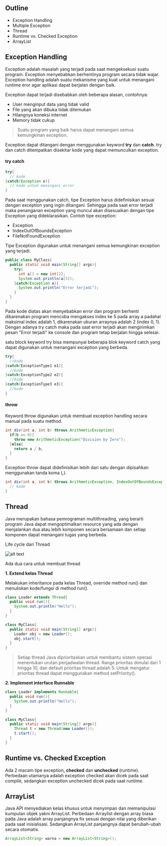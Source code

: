 ## Outline
- Exception Handling
- Multiple Exception
- Thread
- Runtime vs. Checked Exception
- ArrayList

## Exception Handling

Exception adalah masalah yang terjadi pada saat mengeksekusi suatu program. Exception menyebabkan berhentinya program secara tidak wajar.
Exception handling adalah suatu mekanisme yang kuat untuk menangani runtime eror agar aplikasi dapat berjalan dengan baik.

Exception dapat terjadi disebabkan oleh beberapa alasan, contohnya:
- User menginput data yang tidak valid
- File yang akan dibuka tidak ditemukan
- Hilangnya koneksi internet
- Memory tidak cukup

> Suatu program yang baik harus dapat menangani semua kemungkinan exception.

Exception dapat ditangani dengan menggunakan keyword __try__ dan __catch__. try dan catch ditempatkan disekitar kode yang dapat memunculkan exception.

#### try catch

``` java
try{
  // kode
}catch(Exception e){
  // kode untuk menangani error
}
```

Pada saat menggunakan catch, tipe Exception harus didefinisikan sesuai dengan exception yang ingin ditangani. Sehingga pada saat error terjadi maka penanganan exception yang muncul akan disesuaikan dengan tipe Exception yang dideklarasikan.
Contoh tipe exception:
- Exception
- IndexOutOfBoundsException
- FileNotFoundException

Tipe Exception digunakan untuk menangani semua kemungkinan exception yang terjadi.

``` java
public class MyClass{
  public static void main(String[] args){
    try{
      int a[] = new int[2];
      System.out.println(a[5]);
    }catch(Exception e){
      System.out.println("Error terjadi");
    }
  }
}
```
Pada kode diatas akan menyebabkan error dan program berhenti dikarenakan program mencoba mengakses index ke 5 pada array a padahal maksimal index adalah 1, dikarenakan ukuran arraynya adalah 2 (index 0, 1). 
Dengan adanya try catch maka pada saat error terjadi akan mengirimkan pesan "Error terjadi" ke console dan program tetap berjalan hingga selesai.

satu block keyword try bisa mempunyai beberapa blok keyword catch yang dapat digunakan untuk menangani exception yang berbeda.
``` java
try{
  //kode
}catch(ExceptionType1 e1){
  //kode
}catch(ExceptionType2 e2){
  //kode
}catch(ExceptionType3 e3){
  //kode
}
```

#### throw

Keyword throw digunakan untuk membuat exception handling secara manual pada suatu method.
``` java
int div(int a, int b) throws ArithmeticException{
  if(b == 0){
    throw new ArithmeticException("Division by Zero");
  }else{
    return a / b;
  }
}
```

Exception throw dapat didefinisikan lebih dari satu dengan dipisahkan menggunakan tanda koma (,).
``` java
int div(int a, int b) throws ArithmeticException, IndexOutOfBoundsException{
  // kode
}
```

## Thread
Java merupakan bahasa pemrograman multithreading, yang berarti program Java dapat mengoptimalkan resource yang ada dengan menjalankan dua atau lebih komponen secara bersamaan dan setiap komponen dapat menangani tugas yang berbeda.

Life cycle dari Thread

![alt text][thread_lifecycle]

Ada dua cara untuk membuat thread

__1. Extend kelas Thread__

Melakukan inheritance pada kelas Thread, override method run() dan menuliskan kode/fungsi di method run().
``` java
class Loader extends Thread{
  public void run(){
    System.out.println("Hello");
  }
}

class MyClass{
  public static void main(String[] args){
    Loader obj = new Loader();
    obj.start();
  }
}
```
> Setiap thread Java diprioritaskan untuk membantu sistem operasi menentukan urutan penjadwalan thread. Range prioritas dimulai dari 1 hingga 10, dan default prioritas thread adalah 5. Untuk mengatur prioritas thread dapat menggunakan method setPriority().

__2. Implement interface Runnable__
``` java
class Loader implements Runnable{
  public void run(){
    System.out.println("Hello");
  }
}

class MyClass{
  public static void main(String[] args){
    Thread t = new Thread(new Loader());
    t.start();
  }
}
```

[thread_lifecycle]: https://api.sololearn.com/DownloadFile?id=2880 "Thread Lifecycle"


## Runtime vs. Checked Exception
Ada 2 macam tipe exception, __checked__ dan __unchecked__ (runtime). Perbedaan utamanya adalah exception checked akan dicek pada saat compile, sedangkan exception unchecked dicek pada saat runtime.

## ArrayList
Java API menyediakan kelas khusus untuk menyimpan dan memanipulasi kumpulan objek yakni ArrayList. Perbedaan Arraylist dengan array biasa pada Java adalah array panjangnya fix sesuai dengan nilai yang diberikan pada saat inisialisasi. Sedangkan ArrayList panjangnya dapat berubah-ubah secara otomatis.

``` java
ArrayList<String> warna = new ArrayList<String>();
```
